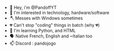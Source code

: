 - 👋 Hey, i'm  @PandoffYT
- 👀 I'm interested in technology, hardware/software
- 🪓 Messes with Windows sometimes
- 💔 Can't stop "coding" things in batch (why 💔)
- 🌱 I'm learning Python, and HTML
- 🗣️ Native French, English  and ~Italian too
- 📫 Discord : pandojogo

